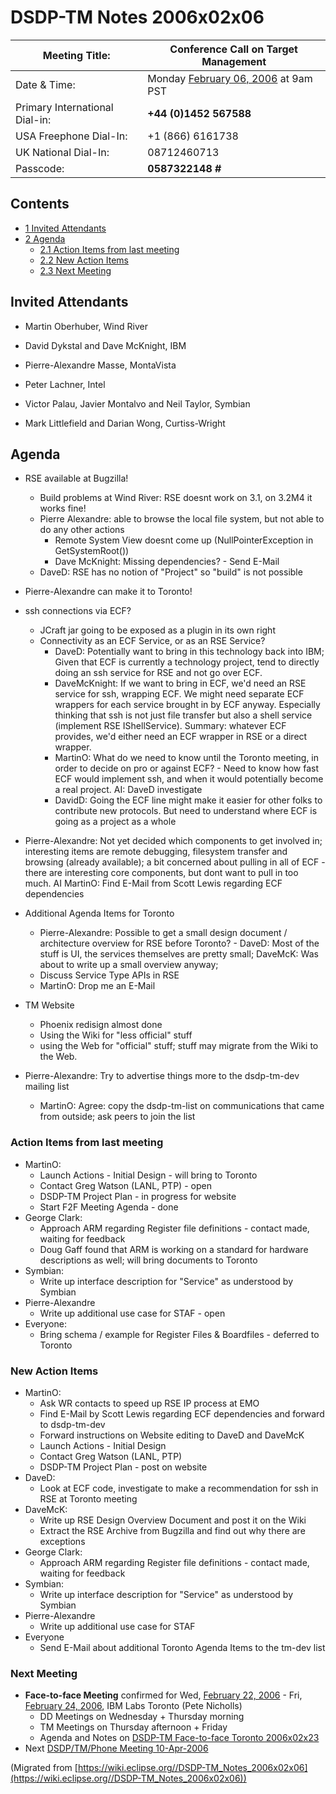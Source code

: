 

DSDP-TM Notes 2006x02x06
========================

| Meeting Title: | **Conference Call on Target Management** |
| --- | --- |
| Date & Time: | Monday [February 06, 2006](./index.php?title=February_06,_2006&action=edit&redlink=1 "February 06, 2006 (page does not exist)") at 9am PST |
| Primary International Dial-in: | **+44 (0)1452 567588** |
| USA Freephone Dial-In: | +1 (866) 6161738 |
| UK National Dial-In: | 08712460713 |
| Passcode: | **0587322148 #** |

Contents
--------

*   [1 Invited Attendants](#Invited-Attendants)
*   [2 Agenda](#Agenda)
    *   [2.1 Action Items from last meeting](#Action-Items-from-last-meeting)
    *   [2.2 New Action Items](#New-Action-Items)
    *   [2.3 Next Meeting](#Next-Meeting)

Invited Attendants
------------------

*   Martin Oberhuber, Wind River
*   David Dykstal and Dave McKnight, IBM
*   Pierre-Alexandre Masse, MontaVista

*   Peter Lachner, Intel
*   Victor Palau, Javier Montalvo and Neil Taylor, Symbian
*   Mark Littlefield and Darian Wong, Curtiss-Wright

Agenda
------

*   RSE available at Bugzilla!
    *   Build problems at Wind River: RSE doesnt work on 3.1, on 3.2M4 it works fine!
    *   Pierre Alexandre: able to browse the local file system, but not able to do any other actions
        *   Remote System View doesnt come up (NullPointerException in GetSystemRoot())
        *   Dave McKnight: Missing dependencies? - Send E-Mail
    *   DaveD: RSE has no notion of "Project" so "build" is not possible

*   Pierre-Alexandre can make it to Toronto!

*   ssh connections via ECF?
    *   JCraft jar going to be exposed as a plugin in its own right
    *   Connectivity as an ECF Service, or as an RSE Service?
        *   DaveD: Potentially want to bring in this technology back into IBM; Given that ECF is currently a technology project, tend to directly doing an ssh service for RSE and not go over ECF.
        *   DaveMcKnight: If we want to bring in ECF, we'd need an RSE service for ssh, wrapping ECF. We might need separate ECF wrappers for each service brought in by ECF anyway. Especially thinking that ssh is not just file transfer but also a shell service (implement RSE IShellService). Summary: whatever ECF provides, we'd either need an ECF wrapper in RSE or a direct wrapper.
        *   MartinO: What do we need to know until the Toronto meeting, in order to decide on pro or against ECF? - Need to know how fast ECF would implement ssh, and when it would potentially become a real project. AI: DaveD investigate
        *   DavidD: Going the ECF line might make it easier for other folks to contribute new protocols. But need to understand where ECF is going as a project as a whole

*   Pierre-Alexandre: Not yet decided which components to get involved in; interesting items are remote debugging, filesystem transfer and browsing (already available); a bit concerned about pulling in all of ECF - there are interesting core components, but dont want to pull in too much. AI MartinO: Find E-Mail from Scott Lewis regarding ECF dependencies

*   Additional Agenda Items for Toronto
    *   Pierre-Alexandre: Possible to get a small design document / architecture overview for RSE before Toronto? - DaveD: Most of the stuff is UI, the services themselves are pretty small; DaveMcK: Was about to write up a small overview anyway;
    *   Discuss Service Type APIs in RSE
    *   MartinO: Drop me an E-Mail

*   TM Website
    *   Phoenix redisign almost done
    *   Using the Wiki for "less official" stuff
    *   using the Web for "official" stuff; stuff may migrate from the Wiki to the Web.

*   Pierre-Alexandre: Try to advertise things more to the dsdp-tm-dev mailing list
    *   MartinO: Agree: copy the dsdp-tm-list on communications that came from outside; ask peers to join the list

### Action Items from last meeting

*   MartinO:
    *   Launch Actions - Initial Design - will bring to Toronto
    *   Contact Greg Watson (LANL, PTP) - open
    *   DSDP-TM Project Plan - in progress for website
    *   Start F2F Meeting Agenda - done
*   George Clark:
    *   Approach ARM regarding Register file definitions - contact made, waiting for feedback
    *   Doug Gaff found that ARM is working on a standard for hardware descriptions as well; will bring documents to Toronto
*   Symbian:
    *   Write up interface description for "Service" as understood by Symbian
*   Pierre-Alexandre
    *   Write up additional use case for STAF - open
*   Everyone:
    *   Bring schema / example for Register Files & Boardfiles - deferred to Toronto

### New Action Items

*   MartinO:
    *   Ask WR contacts to speed up RSE IP process at EMO
    *   Find E-Mail by Scott Lewis regarding ECF dependencies and forward to dsdp-tm-dev
    *   Forward instructions on Website editing to DaveD and DaveMcK
    *   Launch Actions - Initial Design
    *   Contact Greg Watson (LANL, PTP)
    *   DSDP-TM Project Plan - post on website
*   DaveD:
    *   Look at ECF code, investigate to make a recommendation for ssh in RSE at Toronto meeting
*   DaveMcK:
    *   Write up RSE Design Overview Document and post it on the Wiki
    *   Extract the RSE Archive from Bugzilla and find out why there are exceptions
*   George Clark:
    *   Approach ARM regarding Register file definitions - contact made, waiting for feedback
*   Symbian:
    *   Write up interface description for "Service" as understood by Symbian
*   Pierre-Alexandre
    *   Write up additional use case for STAF
*   Everyone
    *   Send E-Mail about additional Toronto Agenda Items to the tm-dev list

### Next Meeting

*   **Face-to-face Meeting** confirmed for Wed, [February 22, 2006](./index.php?title=February_22,_2006&action=edit&redlink=1 "February 22, 2006 (page does not exist)") \- Fri, [February 24, 2006](./index.php?title=February_24,_2006&action=edit&redlink=1 "February 24, 2006 (page does not exist)"), IBM Labs Toronto (Pete Nicholls)
    *   DD Meetings on Wednesday + Thursday morning
    *   TM Meetings on Thursday afternoon + Friday
    *   Agenda and Notes on [DSDP-TM Face-to-face Toronto 2006x02x23](./DSDP-TM_Face-to-face_Toronto_2006x02x23 "DSDP-TM Face-to-face Toronto 2006x02x23")
*   Next [DSDP/TM/Phone Meeting 10-Apr-2006](./Phone_Meeting_10-Apr-2006 "DSDP/TM/Phone Meeting 10-Apr-2006")


(Migrated from [https://wiki.eclipse.org//DSDP-TM_Notes_2006x02x06](https://wiki.eclipse.org//DSDP-TM_Notes_2006x02x06))